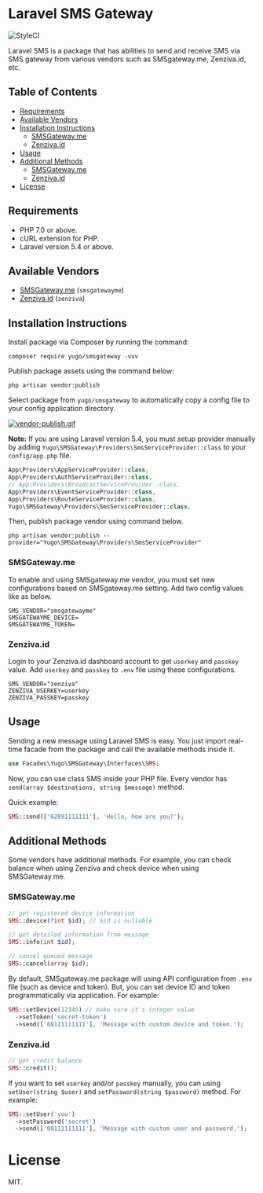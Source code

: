 # Laravel SMS Gateway

![StyleCI](https://styleci.io/repos/132700891/shield)

Laravel SMS is a package that has abilities to send and receive SMS via SMS gateway from various vendors such as SMSgateway.me, Zenziva.id, etc.

## Table of Contents

  - [Requirements](https://github.com/arvernester/laravel-sms#requirements)
  - [Available Vendors](https://github.com/arvernester/laravel-sms#available-vendors)
  - [Installation Instructions](https://github.com/arvernester/laravel-sms#installations)
    - [SMSGateway.me](https://github.com/arvernester/laravel-sms#smsgatewayme)
    - [Zenziva.id](https://github.com/arvernester/laravel-sms#zenzivaid)
  - [Usage](https://github.com/arvernester/laravel-sms#usage)
  - [Additional Methods](https://github.com/arvernester/laravel-sms#additional-methods)
    - [SMSGateway.me](https://github.com/arvernester/laravel-sms#smsgatewayme-1)
    - [Zenziva.id](https://github.com/arvernester/laravel-sms#zenzivaid-1)
  - [License](https://github.com/arvernester/laravel-sms#license)
  
## Requirements
 - PHP 7.0 or above.
 - cURL extension for PHP.
 - Laravel version 5.4 or above.

## Available Vendors
- [SMSGateway.me](http://smsgateway.me/) (```smsgatewayme```)
- [Zenziva.id](http://www.zenziva.id) (```zenziva```)

## Installation Instructions

Install package via Composer by running the command:

```
composer require yugo/smsgateway -vvv
```

Publish package assets using the command below:

```
php artisan vendor:publish
```

Select package from ```yugo/smsgateway``` to automatically copy a config file to your config application directory.

[![vendor-publish.gif](https://s9.postimg.cc/6bmdismi7/vendor-publish.gif)](https://postimg.cc/image/ki24e0xd7/)

**Note:** If you are using Laravel version 5.4, you must setup provider manually by adding ```Yugo\SMSGateway\Providers\SmsServiceProvider::class``` to your ```config/app.php``` file.

```php
App\Providers\AppServiceProvider::class,
App\Providers\AuthServiceProvider::class,
// App\Providers\BroadcastServiceProvider::class,
App\Providers\EventServiceProvider::class,
App\Providers\RouteServiceProvider::class,
Yugo\SMSGateway\Providers\SmsServiceProvider::class,
```       

Then, publish package vendor using command below.

```
php artisan vendor:publish --provider="Yugo\SMSGateway\Providers\SmsServiceProvider"
```


### SMSGateway.me

To enable and using SMSgateway.me vendor, you must set new configurations based on SMSgateway.me setting. Add two config values like as below.

```
SMS_VENDOR="smsgatewayme"
SMSGATEWAYME_DEVICE=
SMSGATEWAYME_TOKEN=
```

### Zenziva.id

Login to your Zenziva.id dashboard account to get ```userkey``` and ```passkey``` value. Add ```userkey``` and ```passkey``` to ```.env``` file using these configurations.

```
SMS_VENDOR="zenziva"
ZENZIVA_USERKEY=userkey
ZENZIVA_PASSKEY=passkey
```


## Usage

Sending a new message using Laravel SMS is easy. You just import real-time facade from the package and call the available methods inside it.


```php
use Facades\Yugo\SMSGateway\Interfaces\SMS;
```

Now, you can use class SMS inside your PHP file. Every vendor has ```send(array $destinations, string $message)``` method.

Quick example:

```php
SMS::send(['62891111111'], 'Hello, how are you?');
```

## Additional Methods

Some vendors have additional methods. For example, you can check balance when using Zenziva and check device when using SMSGateway.me.

### SMSGateway.me

```php
// get registered device information
SMS::device(?int $id); // $id is nullable

// get detailed information from message
SMS::info(int $id);

// cancel queued message
SMS::cancel(array $id);
```

By default, SMSgateway.me package will using API configuration from ```.env``` file (such as device and token). But, you can set device ID and token programmatically via application. For example:

```php
SMS::setDevice(12345) // make sure it's integer value
  ->setToken('secret-token')
  ->send(['08111111111'], 'Message with custom device and token.');
```

### Zenziva.id

```php
// get credit balance
SMS::credit();
```

If you want to set ```userkey``` and/or ```passkey``` manually, you can using ```setUser(string $user)``` and ```setPassword(string $password)``` method. For example:

```php
SMS::setUser('you')
  ->setPassword('secret')
  ->send(['08111111111'], 'Message with custom user and password.');
```

# License

MIT.
